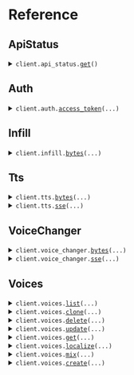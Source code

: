 # Reference
## ApiStatus
<details><summary><code>client.api_status.<a href="src/cartesia/api_status/client.py">get</a>()</code></summary>
<dl>
<dd>

#### 🔌 Usage

<dl>
<dd>

<dl>
<dd>

```python
from cartesia import Cartesia

client = Cartesia(
    api_key="YOUR_API_KEY",
)
client.api_status.get()

```
</dd>
</dl>
</dd>
</dl>

#### ⚙️ Parameters

<dl>
<dd>

<dl>
<dd>

**request_options:** `typing.Optional[RequestOptions]` — Request-specific configuration.
    
</dd>
</dl>
</dd>
</dl>


</dd>
</dl>
</details>

## Auth
<details><summary><code>client.auth.<a href="src/cartesia/auth/client.py">access_token</a>(...)</code></summary>
<dl>
<dd>

#### 📝 Description

<dl>
<dd>

<dl>
<dd>

Generates a new Access Token for the client. These tokens are short-lived and should be used to make requests to the API from authenticated clients.
</dd>
</dl>
</dd>
</dl>

#### 🔌 Usage

<dl>
<dd>

<dl>
<dd>

```python
from cartesia import Cartesia

client = Cartesia(
    api_key="YOUR_API_KEY",
)
client.auth.access_token(
    grants={"tts": True},
    expires_in=60,
)

```
</dd>
</dl>
</dd>
</dl>

#### ⚙️ Parameters

<dl>
<dd>

<dl>
<dd>

**grants:** `TokenGrantParams` — The permissions to be granted via the token.
    
</dd>
</dl>

<dl>
<dd>

**expires_in:** `typing.Optional[int]` — The number of seconds the token will be valid for since the time of generation. The maximum is 1 hour (3600 seconds).
    
</dd>
</dl>

<dl>
<dd>

**request_options:** `typing.Optional[RequestOptions]` — Request-specific configuration.
    
</dd>
</dl>
</dd>
</dl>


</dd>
</dl>
</details>

## Infill
<details><summary><code>client.infill.<a href="src/cartesia/infill/client.py">bytes</a>(...)</code></summary>
<dl>
<dd>

#### 📝 Description

<dl>
<dd>

<dl>
<dd>

Generate audio that smoothly connects two existing audio segments. This is useful for inserting new speech between existing speech segments while maintaining natural transitions.

**The cost is 1 credit per character of the infill text plus a fixed cost of 300 credits.**

Infilling is only available on `sonic-2` at this time.

At least one of `left_audio` or `right_audio` must be provided.

As with all generative models, there's some inherent variability, but here's some tips we recommend to get the best results from infill:
- Use longer infill transcripts
  - This gives the model more flexibility to adapt to the rest of the audio
- Target natural pauses in the audio when deciding where to clip
  - This means you don't need word-level timestamps to be as precise
- Clip right up to the start and end of the audio segment you want infilled, keeping as much silence in the left/right audio segments as possible
  - This helps the model generate more natural transitions
</dd>
</dl>
</dd>
</dl>

#### 🔌 Usage

<dl>
<dd>

<dl>
<dd>

```python
from cartesia import Cartesia

client = Cartesia(
    api_key="YOUR_API_KEY",
)
client.infill.bytes(
    model_id="sonic-2",
    language="en",
    transcript="middle segment",
    voice_id="694f9389-aac1-45b6-b726-9d9369183238",
    output_format_container="wav",
    output_format_sample_rate=44100,
    output_format_encoding="pcm_f32le",
    voice_experimental_controls_speed="slowest",
    voice_experimental_controls_emotion=["surprise:high", "curiosity:high"],
)

```
</dd>
</dl>
</dd>
</dl>

#### ⚙️ Parameters

<dl>
<dd>

<dl>
<dd>

**left_audio:** `from __future__ import annotations

core.File` — See core.File for more documentation
    
</dd>
</dl>

<dl>
<dd>

**right_audio:** `from __future__ import annotations

core.File` — See core.File for more documentation
    
</dd>
</dl>

<dl>
<dd>

**model_id:** `str` — The ID of the model to use for generating audio
    
</dd>
</dl>

<dl>
<dd>

**language:** `str` — The language of the transcript
    
</dd>
</dl>

<dl>
<dd>

**transcript:** `str` — The infill text to generate
    
</dd>
</dl>

<dl>
<dd>

**voice_id:** `str` — The ID of the voice to use for generating audio
    
</dd>
</dl>

<dl>
<dd>

**output_format_container:** `OutputFormatContainer` — The format of the output audio
    
</dd>
</dl>

<dl>
<dd>

**output_format_sample_rate:** `int` — The sample rate of the output audio
    
</dd>
</dl>

<dl>
<dd>

**output_format_encoding:** `typing.Optional[RawEncoding]` — Required for `raw` and `wav` containers.

    
</dd>
</dl>

<dl>
<dd>

**output_format_bit_rate:** `typing.Optional[int]` — Required for `mp3` containers.

    
</dd>
</dl>

<dl>
<dd>

**voice_experimental_controls_speed:** `typing.Optional[Speed]` 

Either a number between -1.0 and 1.0 or a natural language description of speed.

If you specify a number, 0.0 is the default speed, -1.0 is the slowest speed, and 1.0 is the fastest speed.

    
</dd>
</dl>

<dl>
<dd>

**voice_experimental_controls_emotion:** `typing.Optional[typing.List[Emotion]]` 

An array of emotion:level tags.

Supported emotions are: anger, positivity, surprise, sadness, and curiosity.

Supported levels are: lowest, low, (omit), high, highest.

    
</dd>
</dl>

<dl>
<dd>

**request_options:** `typing.Optional[RequestOptions]` — Request-specific configuration. You can pass in configuration such as `chunk_size`, and more to customize the request and response.
    
</dd>
</dl>
</dd>
</dl>


</dd>
</dl>
</details>

## Tts
<details><summary><code>client.tts.<a href="src/cartesia/tts/client.py">bytes</a>(...)</code></summary>
<dl>
<dd>

#### 🔌 Usage

<dl>
<dd>

<dl>
<dd>

```python
from cartesia import Cartesia

client = Cartesia(
    api_key="YOUR_API_KEY",
)
client.tts.bytes(
    model_id="sonic-2",
    transcript="Hello, world!",
    voice={"mode": "id", "id": "694f9389-aac1-45b6-b726-9d9369183238"},
    language="en",
    output_format={
        "sample_rate": 44100,
        "encoding": "pcm_f32le",
        "container": "raw",
    },
)

```
</dd>
</dl>
</dd>
</dl>

#### ⚙️ Parameters

<dl>
<dd>

<dl>
<dd>

**model_id:** `str` — The ID of the model to use for the generation. See [Models](/build-with-cartesia/models) for available models.
    
</dd>
</dl>

<dl>
<dd>

**transcript:** `str` 
    
</dd>
</dl>

<dl>
<dd>

**voice:** `TtsRequestVoiceSpecifierParams` 
    
</dd>
</dl>

<dl>
<dd>

**output_format:** `OutputFormatParams` 
    
</dd>
</dl>

<dl>
<dd>

**language:** `typing.Optional[SupportedLanguage]` 
    
</dd>
</dl>

<dl>
<dd>

**duration:** `typing.Optional[float]` 

The maximum duration of the audio in seconds. You do not usually need to specify this.
If the duration is not appropriate for the length of the transcript, the output audio may be truncated.
    
</dd>
</dl>

<dl>
<dd>

**text_cfg:** `typing.Optional[float]` 

The text [classifier-free guidance](https://arxiv.org/abs/2207.12598) value for the request.

Higher values causes the model to attend more to the text but speed up the generation. Lower values reduce the speaking rate but can increase the risk of hallucinations. The default value is `3.0`. For a slower speaking rate, we recommend values between `2.0` and `3.0`. Values are supported between `1.5` and `3.0`.

This parameter is only supported for `sonic-2` models.
    
</dd>
</dl>

<dl>
<dd>

**request_options:** `typing.Optional[RequestOptions]` — Request-specific configuration. You can pass in configuration such as `chunk_size`, and more to customize the request and response.
    
</dd>
</dl>
</dd>
</dl>


</dd>
</dl>
</details>

<details><summary><code>client.tts.<a href="src/cartesia/tts/client.py">sse</a>(...)</code></summary>
<dl>
<dd>

#### 🔌 Usage

<dl>
<dd>

<dl>
<dd>

```python
from cartesia import Cartesia

client = Cartesia(
    api_key="YOUR_API_KEY",
)
response = client.tts.sse(
    model_id="sonic-2",
    transcript="Hello, world!",
    voice={"mode": "id", "id": "694f9389-aac1-45b6-b726-9d9369183238"},
    language="en",
    output_format={
        "sample_rate": 44100,
        "encoding": "pcm_f32le",
        "container": "raw",
    },
)
for chunk in response:
    yield chunk

```
</dd>
</dl>
</dd>
</dl>

#### ⚙️ Parameters

<dl>
<dd>

<dl>
<dd>

**model_id:** `str` — The ID of the model to use for the generation. See [Models](/build-with-cartesia/models) for available models.
    
</dd>
</dl>

<dl>
<dd>

**transcript:** `str` 
    
</dd>
</dl>

<dl>
<dd>

**voice:** `TtsRequestVoiceSpecifierParams` 
    
</dd>
</dl>

<dl>
<dd>

**output_format:** `OutputFormatParams` 
    
</dd>
</dl>

<dl>
<dd>

**language:** `typing.Optional[SupportedLanguage]` 
    
</dd>
</dl>

<dl>
<dd>

**duration:** `typing.Optional[float]` 

The maximum duration of the audio in seconds. You do not usually need to specify this.
If the duration is not appropriate for the length of the transcript, the output audio may be truncated.
    
</dd>
</dl>

<dl>
<dd>

**text_cfg:** `typing.Optional[float]` 

The text [classifier-free guidance](https://arxiv.org/abs/2207.12598) value for the request.

Higher values causes the model to attend more to the text but speed up the generation. Lower values reduce the speaking rate but can increase the risk of hallucinations. The default value is `3.0`. For a slower speaking rate, we recommend values between `2.0` and `3.0`. Values are supported between `1.5` and `3.0`.

This parameter is only supported for `sonic-2` models.
    
</dd>
</dl>

<dl>
<dd>

**request_options:** `typing.Optional[RequestOptions]` — Request-specific configuration.
    
</dd>
</dl>
</dd>
</dl>


</dd>
</dl>
</details>

## VoiceChanger
<details><summary><code>client.voice_changer.<a href="src/cartesia/voice_changer/client.py">bytes</a>(...)</code></summary>
<dl>
<dd>

#### 📝 Description

<dl>
<dd>

<dl>
<dd>

Takes an audio file of speech, and returns an audio file of speech spoken with the same intonation, but with a different voice.

This endpoint is priced at 15 characters per second of input audio.
</dd>
</dl>
</dd>
</dl>

#### 🔌 Usage

<dl>
<dd>

<dl>
<dd>

```python
from cartesia import Cartesia

client = Cartesia(
    api_key="YOUR_API_KEY",
)
client.voice_changer.bytes(
    voice_id="694f9389-aac1-45b6-b726-9d9369183238",
    output_format_container="raw",
    output_format_sample_rate=44100,
    output_format_encoding="pcm_f32le",
)

```
</dd>
</dl>
</dd>
</dl>

#### ⚙️ Parameters

<dl>
<dd>

<dl>
<dd>

**clip:** `from __future__ import annotations

core.File` — See core.File for more documentation
    
</dd>
</dl>

<dl>
<dd>

**voice_id:** `str` 
    
</dd>
</dl>

<dl>
<dd>

**output_format_container:** `OutputFormatContainer` 
    
</dd>
</dl>

<dl>
<dd>

**output_format_sample_rate:** `int` 
    
</dd>
</dl>

<dl>
<dd>

**output_format_encoding:** `typing.Optional[RawEncoding]` — Required for `raw` and `wav` containers.

    
</dd>
</dl>

<dl>
<dd>

**output_format_bit_rate:** `typing.Optional[int]` — Required for `mp3` containers.

    
</dd>
</dl>

<dl>
<dd>

**request_options:** `typing.Optional[RequestOptions]` — Request-specific configuration. You can pass in configuration such as `chunk_size`, and more to customize the request and response.
    
</dd>
</dl>
</dd>
</dl>


</dd>
</dl>
</details>

<details><summary><code>client.voice_changer.<a href="src/cartesia/voice_changer/client.py">sse</a>(...)</code></summary>
<dl>
<dd>

#### 🔌 Usage

<dl>
<dd>

<dl>
<dd>

```python
from cartesia import Cartesia

client = Cartesia(
    api_key="YOUR_API_KEY",
)
response = client.voice_changer.sse(
    voice_id="694f9389-aac1-45b6-b726-9d9369183238",
    output_format_container="raw",
    output_format_sample_rate=44100,
    output_format_encoding="pcm_f32le",
)
for chunk in response:
    yield chunk

```
</dd>
</dl>
</dd>
</dl>

#### ⚙️ Parameters

<dl>
<dd>

<dl>
<dd>

**clip:** `from __future__ import annotations

core.File` — See core.File for more documentation
    
</dd>
</dl>

<dl>
<dd>

**voice_id:** `str` 
    
</dd>
</dl>

<dl>
<dd>

**output_format_container:** `OutputFormatContainer` 
    
</dd>
</dl>

<dl>
<dd>

**output_format_sample_rate:** `int` 
    
</dd>
</dl>

<dl>
<dd>

**output_format_encoding:** `typing.Optional[RawEncoding]` — Required for `raw` and `wav` containers.

    
</dd>
</dl>

<dl>
<dd>

**output_format_bit_rate:** `typing.Optional[int]` — Required for `mp3` containers.

    
</dd>
</dl>

<dl>
<dd>

**request_options:** `typing.Optional[RequestOptions]` — Request-specific configuration.
    
</dd>
</dl>
</dd>
</dl>


</dd>
</dl>
</details>

## Voices
<details><summary><code>client.voices.<a href="src/cartesia/voices/client.py">list</a>(...)</code></summary>
<dl>
<dd>

#### 🔌 Usage

<dl>
<dd>

<dl>
<dd>

```python
from cartesia import Cartesia

client = Cartesia(
    api_key="YOUR_API_KEY",
)
response = client.voices.list()
for item in response:
    yield item
# alternatively, you can paginate page-by-page
for page in response.iter_pages():
    yield page

```
</dd>
</dl>
</dd>
</dl>

#### ⚙️ Parameters

<dl>
<dd>

<dl>
<dd>

**limit:** `typing.Optional[int]` — The number of Voices to return per page, ranging between 1 and 100.
    
</dd>
</dl>

<dl>
<dd>

**starting_after:** `typing.Optional[str]` 

A cursor to use in pagination. `starting_after` is a Voice ID that defines your
place in the list. For example, if you make a /voices request and receive 100
objects, ending with `voice_abc123`, your subsequent call can include
`starting_after=voice_abc123` to fetch the next page of the list.
    
</dd>
</dl>

<dl>
<dd>

**ending_before:** `typing.Optional[str]` 

A cursor to use in pagination. `ending_before` is a Voice ID that defines your
place in the list. For example, if you make a /voices request and receive 100
objects, starting with `voice_abc123`, your subsequent call can include
`ending_before=voice_abc123` to fetch the previous page of the list.
    
</dd>
</dl>

<dl>
<dd>

**is_owner:** `typing.Optional[bool]` — Whether to only return voices owned by the current user.
    
</dd>
</dl>

<dl>
<dd>

**is_starred:** `typing.Optional[bool]` — Whether to only return starred voices.
    
</dd>
</dl>

<dl>
<dd>

**gender:** `typing.Optional[GenderPresentation]` — The gender presentation of the voices to return.
    
</dd>
</dl>

<dl>
<dd>

**expand:** `typing.Optional[typing.Sequence[VoiceExpandOptions]]` — Additional fields to include in the response.
    
</dd>
</dl>

<dl>
<dd>

**request_options:** `typing.Optional[RequestOptions]` — Request-specific configuration.
    
</dd>
</dl>
</dd>
</dl>


</dd>
</dl>
</details>

<details><summary><code>client.voices.<a href="src/cartesia/voices/client.py">clone</a>(...)</code></summary>
<dl>
<dd>

#### 📝 Description

<dl>
<dd>

<dl>
<dd>

Clone a voice from an audio clip. This endpoint has two modes, stability and similarity.

Similarity mode clones are more similar to the source clip, but may reproduce background noise. For these, use an audio clip about 5 seconds long.

Stability mode clones are more stable, but may not sound as similar to the source clip. For these, use an audio clip 10-20 seconds long.
</dd>
</dl>
</dd>
</dl>

#### 🔌 Usage

<dl>
<dd>

<dl>
<dd>

```python
from cartesia import Cartesia

client = Cartesia(
    api_key="YOUR_API_KEY",
)
client.voices.clone(
    name="A high-similarity cloned voice",
    description="Copied from Cartesia docs",
    mode="similarity",
    language="en",
    transcript="A transcript of the words spoken in the audio clip.",
    enhance=False,
)

```
</dd>
</dl>
</dd>
</dl>

#### ⚙️ Parameters

<dl>
<dd>

<dl>
<dd>

**clip:** `from __future__ import annotations

core.File` — See core.File for more documentation
    
</dd>
</dl>

<dl>
<dd>

**name:** `str` — The name of the voice.

    
</dd>
</dl>

<dl>
<dd>

**language:** `SupportedLanguage` — The language of the voice.

    
</dd>
</dl>

<dl>
<dd>

**mode:** `CloneMode` — Tradeoff between similarity and stability. Similarity clones sound more like the source clip, but may reproduce background noise. Stability clones always sound like a studio recording, but may not sound as similar to the source clip.

    
</dd>
</dl>

<dl>
<dd>

**description:** `typing.Optional[str]` — A description for the voice.

    
</dd>
</dl>

<dl>
<dd>

**enhance:** `typing.Optional[bool]` — Whether to enhance the clip to improve its quality before cloning. Useful if the clip has background noise.

    
</dd>
</dl>

<dl>
<dd>

**transcript:** `typing.Optional[str]` — Optional transcript of the words spoken in the audio clip. Only used for similarity mode.

    
</dd>
</dl>

<dl>
<dd>

**request_options:** `typing.Optional[RequestOptions]` — Request-specific configuration.
    
</dd>
</dl>
</dd>
</dl>


</dd>
</dl>
</details>

<details><summary><code>client.voices.<a href="src/cartesia/voices/client.py">delete</a>(...)</code></summary>
<dl>
<dd>

#### 🔌 Usage

<dl>
<dd>

<dl>
<dd>

```python
from cartesia import Cartesia

client = Cartesia(
    api_key="YOUR_API_KEY",
)
client.voices.delete(
    id="id",
)

```
</dd>
</dl>
</dd>
</dl>

#### ⚙️ Parameters

<dl>
<dd>

<dl>
<dd>

**id:** `VoiceId` 
    
</dd>
</dl>

<dl>
<dd>

**request_options:** `typing.Optional[RequestOptions]` — Request-specific configuration.
    
</dd>
</dl>
</dd>
</dl>


</dd>
</dl>
</details>

<details><summary><code>client.voices.<a href="src/cartesia/voices/client.py">update</a>(...)</code></summary>
<dl>
<dd>

#### 🔌 Usage

<dl>
<dd>

<dl>
<dd>

```python
from cartesia import Cartesia

client = Cartesia(
    api_key="YOUR_API_KEY",
)
client.voices.update(
    id="id",
    name="name",
    description="description",
)

```
</dd>
</dl>
</dd>
</dl>

#### ⚙️ Parameters

<dl>
<dd>

<dl>
<dd>

**id:** `VoiceId` 
    
</dd>
</dl>

<dl>
<dd>

**name:** `str` — The name of the voice.
    
</dd>
</dl>

<dl>
<dd>

**description:** `str` — The description of the voice.
    
</dd>
</dl>

<dl>
<dd>

**request_options:** `typing.Optional[RequestOptions]` — Request-specific configuration.
    
</dd>
</dl>
</dd>
</dl>


</dd>
</dl>
</details>

<details><summary><code>client.voices.<a href="src/cartesia/voices/client.py">get</a>(...)</code></summary>
<dl>
<dd>

#### 🔌 Usage

<dl>
<dd>

<dl>
<dd>

```python
from cartesia import Cartesia

client = Cartesia(
    api_key="YOUR_API_KEY",
)
client.voices.get(
    id="id",
)

```
</dd>
</dl>
</dd>
</dl>

#### ⚙️ Parameters

<dl>
<dd>

<dl>
<dd>

**id:** `VoiceId` 
    
</dd>
</dl>

<dl>
<dd>

**request_options:** `typing.Optional[RequestOptions]` — Request-specific configuration.
    
</dd>
</dl>
</dd>
</dl>


</dd>
</dl>
</details>

<details><summary><code>client.voices.<a href="src/cartesia/voices/client.py">localize</a>(...)</code></summary>
<dl>
<dd>

#### 📝 Description

<dl>
<dd>

<dl>
<dd>

Create a new voice from an existing voice localized to a new language and dialect.
</dd>
</dl>
</dd>
</dl>

#### 🔌 Usage

<dl>
<dd>

<dl>
<dd>

```python
from cartesia import Cartesia

client = Cartesia(
    api_key="YOUR_API_KEY",
)
client.voices.localize(
    voice_id="694f9389-aac1-45b6-b726-9d9369183238",
    name="Sarah Peninsular Spanish",
    description="Sarah Voice in Peninsular Spanish",
    language="es",
    original_speaker_gender="female",
    dialect="pe",
)

```
</dd>
</dl>
</dd>
</dl>

#### ⚙️ Parameters

<dl>
<dd>

<dl>
<dd>

**voice_id:** `str` — The ID of the voice to localize.
    
</dd>
</dl>

<dl>
<dd>

**name:** `str` — The name of the new localized voice.
    
</dd>
</dl>

<dl>
<dd>

**description:** `str` — The description of the new localized voice.
    
</dd>
</dl>

<dl>
<dd>

**language:** `LocalizeTargetLanguage` 
    
</dd>
</dl>

<dl>
<dd>

**original_speaker_gender:** `Gender` 
    
</dd>
</dl>

<dl>
<dd>

**dialect:** `typing.Optional[LocalizeDialectParams]` 
    
</dd>
</dl>

<dl>
<dd>

**request_options:** `typing.Optional[RequestOptions]` — Request-specific configuration.
    
</dd>
</dl>
</dd>
</dl>


</dd>
</dl>
</details>

<details><summary><code>client.voices.<a href="src/cartesia/voices/client.py">mix</a>(...)</code></summary>
<dl>
<dd>

#### 🔌 Usage

<dl>
<dd>

<dl>
<dd>

```python
from cartesia import Cartesia

client = Cartesia(
    api_key="YOUR_API_KEY",
)
client.voices.mix(
    voices=[{"id": "id", "weight": 1.1}, {"id": "id", "weight": 1.1}],
)

```
</dd>
</dl>
</dd>
</dl>

#### ⚙️ Parameters

<dl>
<dd>

<dl>
<dd>

**voices:** `typing.Sequence[MixVoiceSpecifierParams]` 
    
</dd>
</dl>

<dl>
<dd>

**request_options:** `typing.Optional[RequestOptions]` — Request-specific configuration.
    
</dd>
</dl>
</dd>
</dl>


</dd>
</dl>
</details>

<details><summary><code>client.voices.<a href="src/cartesia/voices/client.py">create</a>(...)</code></summary>
<dl>
<dd>

#### 📝 Description

<dl>
<dd>

<dl>
<dd>

Create voice from raw features. If you'd like to clone a voice from an audio file, please use Clone Voice instead.
</dd>
</dl>
</dd>
</dl>

#### 🔌 Usage

<dl>
<dd>

<dl>
<dd>

```python
from cartesia import Cartesia

client = Cartesia(
    api_key="YOUR_API_KEY",
)
client.voices.create(
    name="name",
    description="description",
    embedding=[1.1, 1.1],
)

```
</dd>
</dl>
</dd>
</dl>

#### ⚙️ Parameters

<dl>
<dd>

<dl>
<dd>

**name:** `str` — The name of the voice.
    
</dd>
</dl>

<dl>
<dd>

**description:** `str` — The description of the voice.
    
</dd>
</dl>

<dl>
<dd>

**embedding:** `Embedding` 
    
</dd>
</dl>

<dl>
<dd>

**language:** `typing.Optional[SupportedLanguage]` 
    
</dd>
</dl>

<dl>
<dd>

**base_voice_id:** `typing.Optional[BaseVoiceId]` 
    
</dd>
</dl>

<dl>
<dd>

**request_options:** `typing.Optional[RequestOptions]` — Request-specific configuration.
    
</dd>
</dl>
</dd>
</dl>


</dd>
</dl>
</details>

